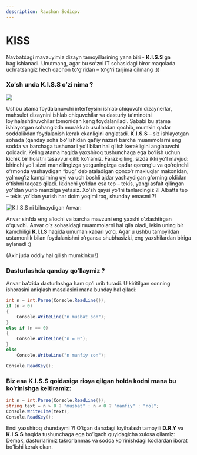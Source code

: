 ```yaml
---
description: Ravshan Sodiqov
---
```

# KISS

Navbatdagi mavzuyimiz dizayn tamoyillarining yana biri - **K.I.S.S** ga bagʻishlanadi. Unutmang, agar bu soʻzni IT sohasidagi biror maqolada uchratsangiz hech qachon toʻgʻridan – toʻgʻri tarjima qilmang :)) 
     
### Xoʻsh unda K.I.S.S o’zi nima ? 

![](https://user-images.githubusercontent.com/91861166/147854200-cda4c799-31f0-4adb-a0d2-b8e63afe68e2.png)

Ushbu atama foydalanuvchi interfeysini ishlab chiquvchi dizaynerlar, mahsulot dizaynini ishlab chiquvchilar va dasturiy taʻminotni loyihalashtiruvchilar tomonidan keng foydalaniladi. Sababi bu atama ishlayotgan sohangizda murakkab usullardan qochib, mumkin qadar soddalikdan foydalanish kerak ekanligini anglatadi. **K.I.S.S** – siz ishlayotgan sohada (qanday soha boʻlishidan qat’iy nazar) barcha muammolarni eng sodda va barchaga tushunarli yoʻl bilan hal qilish kerakligini anglatuvchi qoidadir. Keling atama haqida yaxshiroq tushunchaga ega boʻlish uchun kichik bir holatni tasavvur qilib koʻramiz.  Faraz qiling, sizda ikki yoʻl mavjud: birinchi yoʻl  sizni manzilingizga yetguningizga qadar qorongʻu va qoʻrqinchli oʻrmonda yashaydigan “bug” deb ataladigan qonxoʻr maxluqlar makonidan, yalmogʻiz kampirning uyi va uch boshli ajdar yashaydigan gʻorning oldidan oʻtishni taqozo qiladi. Ikkinchi yoʻldan esa tep – tekis, yangi asfalt qilingan yoʻldan yurib manzilga yetasiz. Xoʻsh qaysi yoʻlni tanlardingiz ?! Albatta tep – tekis yoʻldan yurish har doim yoqimliroq, shunday emasmi ?!   

![**K.I.S.S** ni bilmaydigan Anvar:](https://user-images.githubusercontent.com/91861166/147854235-4a306fc8-3baa-40e8-95d7-5c3403afc047.png)
 
Anvar  sinfda eng a’lochi  va barcha mavzuni eng yaxshi o’zlashtirgan oʻquvchi. Anvar oʻz sohasidagi muammolarni hal qila oladi, lekin uning bir kamchiligi **K.I.I.S** haqida umuman xabari yoʻq. Agar u ushbu tamoyildan ustamonlik bilan foydalanishni oʻrgansa shubhasizki, eng yaxshilardan biriga aylanadi :)

(Axir juda oddiy hal qilish mumkinku !) 
     
### Dasturlashda qanday qoʻllaymiz ?
Anvar ba’zida dasturlashga ham qoʻl urib turadi. U kiritilgan sonning ishorasini aniqlash masalasini mana bunday hal qiladi:
```csharp
int n = int.Parse(Console.ReadLine());
if (n > 0)
{
    Console.WriteLine("n musbat son");
}
else if (n == 0)
{
    Console.WriteLine("n = 0");
}
else
    Console.WriteLine("n manfiy son");

Console.ReadKey();
```

### Biz esa **K.I.S.S** qoidasiga rioya qilgan holda kodni mana bu koʻrinishga keltiramiz:
```csharp
int n = int.Parse(Console.ReadLine());
string text = n > 0 ? "musbat" : n < 0 ? "manfiy" : "nol";
Console.WriteLine(text);
Console.ReadKey();
```
Endi yaxshiroq shundaymi ?! Oʻtgan darsdagi loyihalash tamoyili **D.R.Y** va **K.I.S.S** haqida tushunchaga ega bo’lgach quyidagicha xulosa qilamiz: Demak, dasturlarimiz takrorlanmas va sodda koʻrinishdagi kodlardan iborat boʻlishi kerak ekan. 
